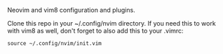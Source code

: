 Neovim and vim8 configuration and plugins.

Clone this repo in your ~/.config/nvim directory. If you need this to work with vim8 as well, don't forget to also add this to your .vimrc:
```viml
source ~/.config/nvim/init.vim
```
